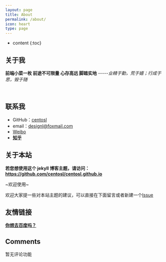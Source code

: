 ```yaml
---
layout: page
title: About
permalink: /about/
icon: heart
type: page
---
```


* content
{:toc}

## 关于我

**前端小菜一枚  前途不可限量  心存高远 脚踏实地**
*-----业精于勤，荒于嬉；行成于思，毁于随*

  <br/>      
 
## 联系我

* GitHub：<a href="https://github.com/centosl" target="_blank">centosl</a>
* email：designl@foxmail.com
* <a href="https://weibo.com/5824704588" target="_blank">Weibo</a>
* <a href="https://www.zhihu.com/people/centosl" target="_blank"><strong>知乎</strong></a>


## 关于本站

**若您想使用这个 jekyll 博客主题，请访问：<a href="https://github.com/centosl/centosl.github.io" target="_blank">https://github.com/centosl/centosl.github.io</a>**

~欢迎使用~

欢迎大家提一些对本站主题的建议，可以直接在下面留言或者新建一个<a href="https://github.com/centosl/centosl.github.io/issues" target="_blank">Issue</a> 



## 友情链接
__<a href="https://www.baidu.com" target="_blank">你想去百度吗？</a>__


## Comments
 暂无评论功能
